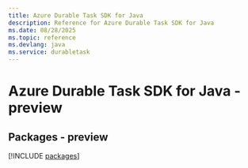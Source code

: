 ```yaml
---
title: Azure Durable Task SDK for Java
description: Reference for Azure Durable Task SDK for Java
ms.date: 08/28/2025
ms.topic: reference
ms.devlang: java
ms.service: durabletask
---
```

# Azure Durable Task SDK for Java - preview
## Packages - preview
[!INCLUDE [packages](durable-task-index.md)]